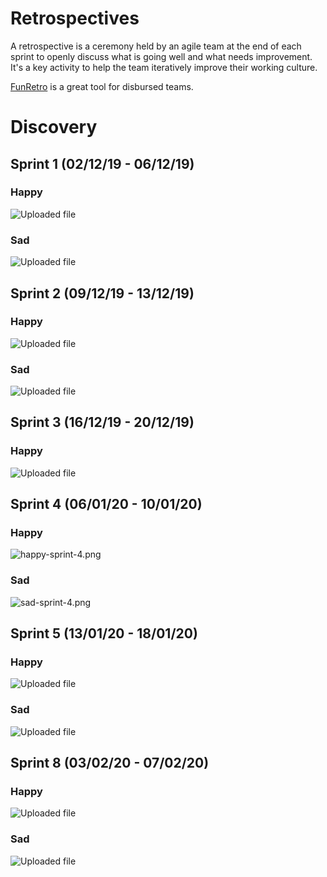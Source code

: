 # Retrospectives

A retrospective is a ceremony held by an agile team at the end of each sprint to openly discuss what is going well and what needs improvement. It's a key activity to help the team iteratively improve their working culture.

[FunRetro](https://funretro.io/) is a great tool for disbursed teams.

# Discovery
## Sprint 1 (02/12/19 - 06/12/19)

### Happy
![Uploaded file](uploads/img_1008.jpg)

### Sad
![Uploaded file](uploads/IMG_1008_COPY.jpeg)

## Sprint 2 (09/12/19 - 13/12/19)

### Happy
![Uploaded file](uploads/Screenshot_2020-01-07.jpg)

### Sad
![Uploaded file](uploads/Screenshot_2020-01-07_at_16.37.18.png)

## Sprint 3 (16/12/19 - 20/12/19)

### Happy
![Uploaded file](uploads/Screenshot_2019-12-11_at_15.18.59.png)

## Sprint 4 (06/01/20 - 10/01/20)

### Happy
![happy-sprint-4.png](uploads/happy-sprint-4.png) 

### Sad
![sad-sprint-4.png](uploads/sad-sprint-4.png)

## Sprint 5 (13/01/20 - 18/01/20)

### Happy
![Uploaded file](uploads/Screenshot_2020-02-19_at_15.14.02.png) 

### Sad
![Uploaded file](uploads/Screenshot_2020-02-19_at_15.14.08.png)

## Sprint 8 (03/02/20 - 07/02/20)

### Happy
![Uploaded file](uploads/Screenshot_2020-02-19_at_14.59.24.png)

### Sad
![Uploaded file](uploads/Screenshot_2020-02-19_at_14.59.32.png)

